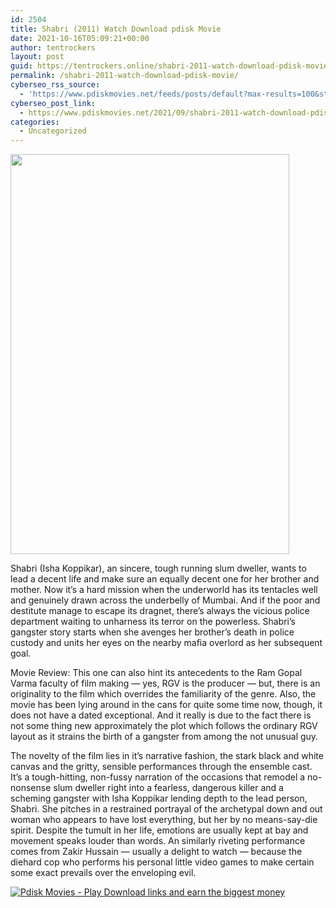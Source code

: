 ```yaml
---
id: 2504
title: Shabri (2011) Watch Download pdisk Movie
date: 2021-10-16T05:09:21+00:00
author: tentrockers
layout: post
guid: https://tentrockers.online/shabri-2011-watch-download-pdisk-movie/
permalink: /shabri-2011-watch-download-pdisk-movie/
cyberseo_rss_source:
  - 'https://www.pdiskmovies.net/feeds/posts/default?max-results=100&start-index=301'
cyberseo_post_link:
  - https://www.pdiskmovies.net/2021/09/shabri-2011-watch-download-pdisk-movie.html
categories:
  - Uncategorized
---
```

<div class="separator">
  <a href="https://1.bp.blogspot.com/-ENLBlJWy3JU/YUosGByb4LI/AAAAAAAAASo/VlK-CjtWmdwWxNPqN6v8GLvjkq7H-qdxgCLcBGAsYHQ/s1076/vrevrev.jpg" imageanchor="1"><img loading="lazy" border="0" data-original-height="1076" data-original-width="750" height="640" src="https://1.bp.blogspot.com/-ENLBlJWy3JU/YUosGByb4LI/AAAAAAAAASo/VlK-CjtWmdwWxNPqN6v8GLvjkq7H-qdxgCLcBGAsYHQ/w446-h640/vrevrev.jpg" width="446" /></a>
</div>

<span>Shabri (Isha Koppikar), an sincere, tough running slum dweller, wants to lead a decent life and make sure an equally decent one for her brother and mother. Now it&#8217;s a hard mission when the underworld has its tentacles well and genuinely drawn across the underbelly of Mumbai. And if the poor and destitute manage to escape its dragnet, there&#8217;s always the vicious police department waiting to unharness its terror on the powerless. Shabri&#8217;s gangster story starts when she avenges her brother&#8217;s death in police custody and units her eyes on the nearby mafia overlord as her subsequent goal.</span>

<span>Movie Review: This one can also hint its antecedents to the Ram Gopal Varma faculty of film making &#8212; yes, RGV is the producer &#8212; but, there is an originality to the film which overrides the familiarity of the genre. Also, the movie has been lying around in the cans for quite some time now, though, it does not have a dated exceptional. And it really is due to the fact there is not some thing new approximately the plot which follows the ordinary RGV layout as it strains the birth of a gangster from among the not unusual guy.</span>

<span>The novelty of the film lies in it&#8217;s narrative fashion, the stark black and white canvas and the gritty, sensible performances through the ensemble cast. It&#8217;s a tough-hitting, non-fussy narration of the occasions that remodel a no-nonsense slum dweller right into a fearless, dangerous killer and a scheming gangster with Isha Koppikar lending depth to the lead person, Shabri. She pitches in a restrained portrayal of the archetypal down and out woman who appears to have lost everything, but her by no means-say-die spirit. Despite the tumult in her life, emotions are usually kept at bay and movement speaks louder than words. An similarly riveting performance comes from Zakir Hussain &#8212; usually a delight to watch &#8212; because the diehard cop who performs his personal little video games to make certain some exact prevails over the enveloping evil.</span>

[![](https://1.bp.blogspot.com/-a93bp85aB6g/YUXjACCiX3I/AAAAAAAAbQE/GHmPI7h0af0tqn6tYzd0cdrDv9Hu9LUSACLcBGAsYHQ/s16000/Play_it_New-removebg-preview.png "Pdisk Movies - Play Download links and earn the biggest money")](https://pdisklink.com/1/bnYybDY1MDAwaTZm?dn=1)
